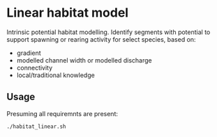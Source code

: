 # Linear habitat model

Intrinsic potential habitat modelling.
Identify segments with potential to support spawning or rearing activity for select species, based on:

- gradient
- modelled channel width or modelled discharge
- connectivity 
- local/traditional knowledge

## Usage

Presuming all requiremnts are present:

	./habitat_linear.sh